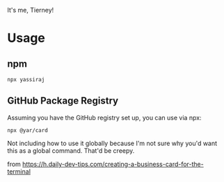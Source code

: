 It's me, Tierney!

# Usage

## npm
```
npx yassiraj
```

## GitHub Package Registry
Assuming you have the GitHub registry set up, you can use via npx:
```
npx @yar/card
```

Not including how to use it globally because I'm not sure why you'd want this as a global command. That'd be creepy.

from https://h.daily-dev-tips.com/creating-a-business-card-for-the-terminal

